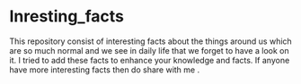 # Inresting_facts
This repository consist of interesting facts about the things around us which  are so much normal and we see in daily life that we forget to have a look on it. I tried to add these facts to enhance your knowledge and facts. If anyone have more interesting facts then do share with me .
